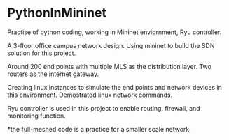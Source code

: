 # PythonInMininet
Practise of python coding, working in Mininet enviornment, Ryu controller.

A 3-floor office campus network design. Using mininet to build the SDN solution for this project.

Around 200 end points with multiple MLS as the distribution layer. Two routers as the internet gateway.

Creating linux instances to simulate the end points and network devices in this environment. Demostrated linux network commands.

Ryu controller is used in this project to enable routing, firewall, and monitoring function.

*the full-meshed code is a practice for a smaller scale network.
